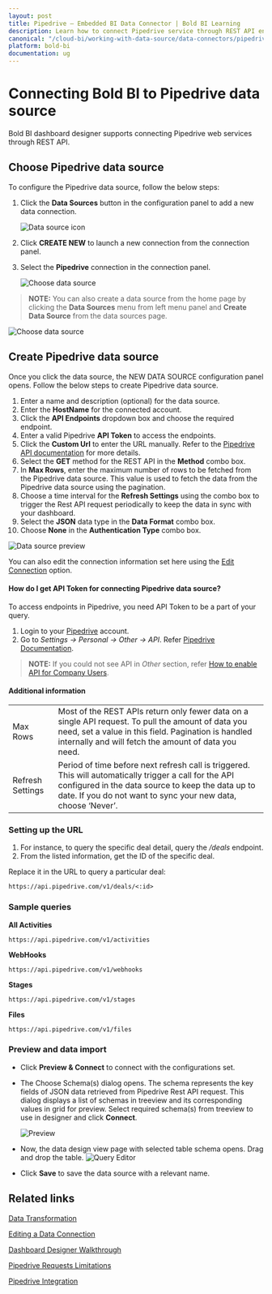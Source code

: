 ```yaml
---
layout: post
title: Pipedrive – Embedded BI Data Connector | Bold BI Learning
description: Learn how to connect Pipedrive service through REST API endpoint with Bold BI Embedded and create data source.
canonical: "/cloud-bi/working-with-data-source/data-connectors/pipedrive/"
platform: bold-bi
documentation: ug
---
```


# Connecting Bold BI to Pipedrive data source
Bold BI dashboard designer supports connecting Pipedrive web services through REST API. 

## Choose Pipedrive data source
To configure the Pipedrive data source, follow the below steps:
1. Click the **Data Sources** button in the configuration panel to add a new data connection.

   ![Data source icon](/static/assets/embedded/working-with-datasource/data-connectors/images/common/DataSourcesIcon.png)

2. Click **CREATE NEW** to launch a new connection from the connection panel.
3. Select the **Pipedrive** connection in the connection panel.

   ![Choose data source](/static/assets/embedded/working-with-datasource/data-connectors/images/Pipedrive/ChooseDS.png)

> **NOTE:**  You can also create a data source from the home page by clicking the **Data Sources** menu from left menu panel and **Create Data Source** from the data sources page.

   ![Choose data source](/static/assets/embedded/working-with-datasource/data-connectors/images/Pipedrive/ChooseDS_server.png)


## Create Pipedrive data source
Once you click the data source, the NEW DATA SOURCE configuration panel opens. Follow the below steps to create Pipedrive data source.
1. Enter a name and description (optional) for the data source.
2. Enter the **HostName** for the connected account.
3. Click the **API Endpoints** dropdown box and choose the required endpoint.
4. Enter a valid Pipedrive **API Token** to access the endpoints.
5. Click the **Custom Url** to enter the URL manually. Refer to the [Pipedrive API documentation](https://app.pipelinedeals.com/api/docs) for more details. 
6. Select the **GET** method for the REST API in the **Method** combo box.
7. In **Max Rows**, enter the maximum number of rows to be fetched from the Pipedrive data source. This value is used to fetch the data from the Pipedrive data source using the pagination.
8. Choose a time interval for the **Refresh Settings** using the combo box to trigger the Rest API request periodically to keep the data in sync with your dashboard.  
9. Select the **JSON** data type in the **Data Format** combo box.
10. Choose **None** in the **Authentication Type** combo box.

![Data source preview](/static/assets/embedded/working-with-datasource/data-connectors/images/Pipedrive/DataSourcesView.png)

You can also edit the connection information set here using the [Edit Connection](/embedded-bi/working-with-data-source/editing-a-data-connection/) option.

#### How do I get API Token for connecting Pipedrive data source?
To access endpoints in Pipedrive, you need API Token to be a part of your query.
1. Login to your [Pipedrive](https://www.pipedrive.com/) account.
2. Go to *Settings -> Personal -> Other -> API*. Refer [Pipedrive Documentation](https://pipedrive.readme.io/docs/how-to-find-the-api-token).

> **NOTE:**  If you could not see API in *Other* section, refer [How to enable API for Company Users](https://pipedrive.readme.io/docs/enabling-api-for-company-users).

#### Additional information
<table width="600">
<tr>
<td>
Max Rows
</td>
<td>
Most of the REST APIs return only fewer data on a single API request. To pull the amount of data you need, set a value in this field.  
Pagination is handled internally and will fetch the amount of data you need.
</td>
</tr>
<tr>
<td>
Refresh Settings
</td>
<td>
Period of time before next refresh call is triggered. This will automatically trigger a call for the API configured in the data source to keep the data up to date. If you do not want to sync your new data, choose ‘Never’.
</td>
</tr>
</table>

### Setting up the URL

1. For instance, to query the specific deal detail, query the <i>/deals</i> endpoint.
2. From the listed information, get the ID of the specific deal.

Replace it in the URL to query a particular deal:

`https://api.pipedrive.com/v1/deals/<:id>`   

### Sample queries
**All Activities**

`https://api.pipedrive.com/v1/activities`
 
**WebHooks**

`https://api.pipedrive.com/v1/webhooks`

**Stages**

`https://api.pipedrive.com/v1/stages`

**Files**

`https://api.pipedrive.com/v1/files`

### Preview and data import
* Click **Preview & Connect** to connect with the configurations set.
* The Choose Schema(s) dialog opens. The schema represents the key fields of JSON data retrieved from Pipedrive Rest API request. This dialog displays a list of schemas in treeview and its corresponding values in grid for preview. Select required schema(s) from treeview to use in designer and click **Connect**.

   ![Preview](/static/assets/embedded/working-with-datasource/data-connectors/images/common/Preview.png)

* Now, the data design view page with selected table schema opens. Drag and drop the table.
   ![Query Editor](/static/assets/embedded/working-with-datasource/data-connectors/images/common/QueryEditor.png)

* Click **Save** to save the data source with a relevant name.

## Related links
[Data Transformation](/embedded-bi/working-with-data-source/transforming-data/joining-table/)

[Editing a Data Connection](/embedded-bi/working-with-data-source/editing-a-data-connection/)   

[Dashboard Designer Walkthrough](/embedded-bi/getting-started/bold-bi-walk-through/)

[Pipedrive Requests Limitations](https://pipedrive.readme.io/docs/core-api-concepts-rate-limiting)

[Pipedrive Integration](https://www.boldbi.com/integrations/pipedrive?utm_source=syncfusion&utm_medium=documentation&utm_campaign=boldbipipedriveintegration)